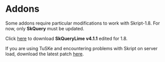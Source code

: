 # Addons
Some addons require particular modifications to work with Skript-1.8.
For now, only **SkQuery** must be updated.

Click [here](https://cdn.discordapp.com/attachments/697442955555897394/697456620774359110/SkQueryLime.jar)
to download **SkQueryLime v4.1.1** edited for 1.8.

If you are using TuSKe and encountering problems with Skript on server load, download the latest
patch [here](https://cdn.discordapp.com/attachments/697442955555897394/701839165846847608/TuSKe.jar).

